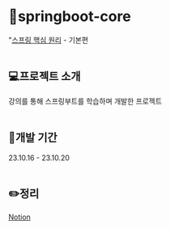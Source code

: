 # 📖springboot-core
"[스프링 핵심 원리](https://www.inflearn.com/course/%EC%8A%A4%ED%94%84%EB%A7%81-%ED%95%B5%EC%8B%AC-%EC%9B%90%EB%A6%AC-%EA%B8%B0%EB%B3%B8%ED%8E%B8) - 기본편 <br/><br/>

## 💻프로젝트 소개
강의를 통해 스프링부트를 학습하며 개발한 프로젝트<br/><br/>

## 📆개발 기간
23.10.16 - 23.10.20<br/><br/>

## ✏️정리
[Notion]([https://loud-impulse-86e.notion.site/098e9f726e754cc298bc8f07c6570c99?pvs=4](https://loud-impulse-86e.notion.site/MVC-1-40b3c2b8b15e44f7ad2032736e613d9c?pvs=4)https://loud-impulse-86e.notion.site/MVC-1-40b3c2b8b15e44f7ad2032736e613d9c?pvs=4)
